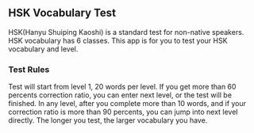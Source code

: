 ## HSK Vocabulary Test

HSK(Hanyu Shuiping Kaoshi) is a standard test for non-native speakers. HSK vocabulary has 6 classes. This app is for you to test your HSK vocabulary and level.


### Test Rules

Test will start from level 1, 20 words per level. If you get more than 60 percents correction ratio, you can enter next level, or the test will be finished.
In any level, after you complete more than 10 words, and if your correction ratio is more than 90 percents, you can jump into next level directly.
The longer you test, the larger vocabulary you have.
